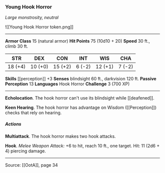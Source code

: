 ### Young Hook Horror
_Large monstrosity, neutral_

![[Young Hook Horror token.png]]


---

**Armor Class** 15 (natural armor)
**Hit Points** 75 (10d10 + 20)
**Speed** 30 ft., climb 30 ft.

| STR     | DEX     | CON     | INT     | WIS     | CHA     |
|---------|---------|---------|---------|---------|---------|
| 18 (+4) | 10 (+0) | 15 (+2) | 6 (-2) | 12 (+1) | 7 (-2) |

**Skills** [[perception]] +3
**Senses** blindsight 60 ft., darkvision 120 ft.
**Passive Perception** 13
**Languages** Hook Horror
**Challenge** 3 (700 XP)

---

**Echolocation**. The hook horror can't use its blindsight while [[deafened]].

**Keen Hearing**. The hook horror has advantage on Wisdom ([[Perception]]) checks that rely on hearing.

##### Actions
**Multiattack**. The hook horror makes two hook attacks.

**Hook**. _Melee Weapon Attack:_ +6 to hit, reach 10 ft., one target. Hit: 11 (2d6 + 4) piercing damage.


---

Source: [[OotA]], page 34